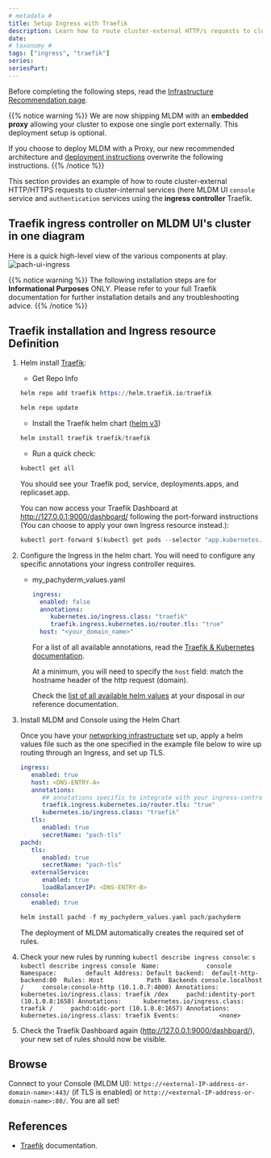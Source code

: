 ```yaml
---
# metadata # 
title: Setup Ingress with Traefik
description: Learn how to route cluster-external HTTP/s requests to cluster-internal services using Traefik. 
date: 
# taxonomy #
tags: ["ingress", "traefik"]
series:
seriesPart:
--- 
```


Before completing the following steps, read the [Infrastructure Recommendation page](../).

{{% notice warning %}}
We are now shipping MLDM with an **embedded proxy** 
allowing your cluster to expose one single port externally. This deployment setup is optional.

If you choose to deploy MLDM with a Proxy, our new recommended architecture and [deployment instructions](../../deploy-w-proxy) overwrite the following instructions.
{{% /notice %}}

This section provides an example of how to route
cluster-external HTTP/HTTPS requests to cluster-internal services
(here MLDM UI `console` service and `authentication` services
using the **ingress controller** Traefik.
 

## Traefik ingress controller on MLDM UI's cluster in one diagram
Here is a quick high-level view of the various components at play.
![pach-ui-ingress](/images/console_ingress_traefik.png)

{{% notice warning %}}
The following installation steps are for **Informational Purposes** ONLY. 
Please refer to your full Traefik documentation for further installation details and any troubleshooting advice.
{{% /notice %}}

## Traefik installation and Ingress resource Definition
1. Helm install [Traefik](https://github.com/traefik/traefik-helm-chart):

    - Get Repo Info
    ```s
    helm repo add traefik https://helm.traefik.io/traefik
    ```
    ```s
    helm repo update
    ```

    - Install the Traefik helm chart ([helm v3](https://helm.sh/docs/intro/))
    ```s
    helm install traefik traefik/traefik
    ```

   - Run a quick check:
    ```s
    kubectl get all 
    ```
    You should see your Traefik pod, service, deployments.apps, and replicaset.app.

    You can now access your Traefik Dashboard at http://127.0.0.1:9000/dashboard/ following the port-forward instructions (You can choose to apply your own Ingress resource instead.):
    ```s
    kubectl port-forward $(kubectl get pods --selector "app.kubernetes.io/name=traefik" --output=name) 9000:9000
    ```

1. Configure the Ingress in the helm chart.
   You will need to configure any specific annotations your ingress controller requires. 

    - my_pachyderm_values.yaml
       ```yaml
       ingress:
         enabled: false
         annotations:
            kubernetes.io/ingress.class: "traefik"
            traefik.ingress.kubernetes.io/router.tls: "true"
         host: "<your_domain_name>"
       ```

       For a list of all available annotations, read the [Traefik & Kubernetes documentation](https://doc.traefik.io/traefik/routing/providers/kubernetes-ingress/).

       At a minimum, you will need to specify the `host` field: match the hostname header of the http request (domain).  


       Check the [list of all available helm values](https://github.com/pachyderm/pachyderm/blob/42462ba37f23452a5ea764543221bf8946cebf4f/etc/helm/pachyderm/values.yaml#L143) at your disposal in our reference documentation.

1. Install MLDM and Console using the Helm Chart

      Once you have your [networking infrastructure](./) set up, apply a helm values file such as the one specified in the example file below to wire up routing through an Ingress, and set up TLS.


      ```yaml
      ingress:
         enabled: true
         host: <DNS-ENTRY-A>
         annotations:
            ## annotations specific to integrate with your ingress-controller
            traefik.ingress.kubernetes.io/router.tls: "true"
            kubernetes.io/ingress.class: "traefik"
         tls:
            enabled: true
            secretName: "pach-tls"
      pachd:
         tls:
            enabled: true
            secretName: "pach-tls"
         externalService:
            enabled: true
            loadBalancerIP: <DNS-ENTRY-B>
      console:
         enabled: true
      ```
      ```s
      helm install pachd -f my_pachyderm_values.yaml pach/pachyderm
      ```
      The deployment of MLDM automatically creates the required set of rules.

1. Check your new rules by running `kubectl describe ingress console`:
         ```s
         kubectl describe ingress console
         ```
         ```
         Name:             console
         Namespace:        default
         Address:
         Default backend:  default-http-backend:80 
         Rules:
         Host            Path  Backends
         console.localhost
                           /     console:console-http (10.1.0.7:4000)
         Annotations:      kubernetes.io/ingress.class: traefik
                           /dex     pachd:identity-port (10.1.0.8:1658)
         Annotations:      kubernetes.io/ingress.class: traefik
                           /     pachd:oidc-port (10.1.0.8:1657)
         Annotations:      kubernetes.io/ingress.class: traefik
         Events:           <none>
         ```
       
1. Check the Traefik Dashboard again (http://127.0.0.1:9000/dashboard/), your new set of rules should now be visible.


## Browse
Connect to your Console (MLDM UI): `https://<external-IP-address-or-domain-name>:443/` (if TLS is enabled) or `http://<external-IP-address-or-domain-name>:80/`. You are all set!

## References
* [Traefik](https://doc.traefik.io/traefik/v1.7/user-guide/kubernetes/) documentation.





